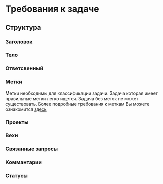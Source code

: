 # Требования к задаче
## Структура
### Заголовок
### Тело
### Ответсвенный
### Метки
Метки необходимы для классификации задачи. Задача которая имеет правильные метки легко ищется. Задача без меток не может существовать. Более подробные требования к меткам Вы можете ознакомится [здесь](https://github.com/Students-of-the-city-of-Kostroma/Student-timetable/blob/dev/Docs/labels.md)
### Проекты
### Вехи
### Связанные запросы
### Коммантарии
### Статусы
